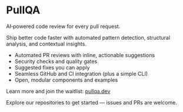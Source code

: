 # PullQA

AI‑powered code review for every pull request.

Ship better code faster with automated pattern detection, structural analysis, and contextual insights.

- Automated PR reviews with inline, actionable suggestions
- Security checks and quality gates
- Suggested fixes you can apply
- Seamless GitHub and CI integration (plus a simple CLI)
- Open, modular components and examples

Learn more and join the waitlist: [pullqa.dev](https://www.pullqa.dev/)

Explore our repositories to get started — issues and PRs are welcome.
